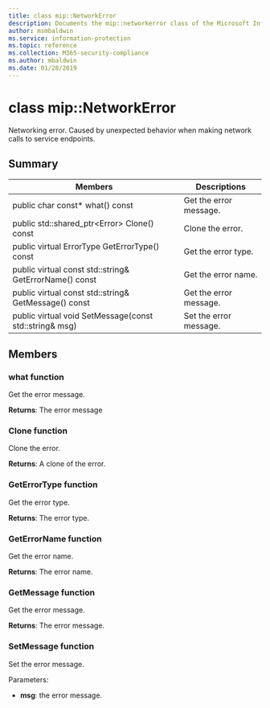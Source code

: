```yaml
---
title: class mip::NetworkError 
description: Documents the mip::networkerror class of the Microsoft Information Protection (MIP) SDK.
author: msmbaldwin
ms.service: information-protection
ms.topic: reference
ms.collection: M365-security-compliance
ms.author: mbaldwin
ms.date: 01/28/2019
---
```


# class mip::NetworkError 
Networking error. Caused by unexpected behavior when making network calls to service endpoints.
  
## Summary
 Members                        | Descriptions                                
--------------------------------|---------------------------------------------
public char const* what() const  |  Get the error message.
public std::shared_ptr\<Error\> Clone() const  |  Clone the error.
public virtual ErrorType GetErrorType() const  |  Get the error type.
public virtual const std::string& GetErrorName() const  |  Get the error name.
public virtual const std::string& GetMessage() const  |  Get the error message.
public virtual void SetMessage(const std::string& msg)  |  Set the error message.
  
## Members
  
### what function
Get the error message.

  
**Returns**: The error message
  
### Clone function
Clone the error.

  
**Returns**: A clone of the error.
  
### GetErrorType function
Get the error type.

  
**Returns**: The error type.
  
### GetErrorName function
Get the error name.

  
**Returns**: The error name.
  
### GetMessage function
Get the error message.

  
**Returns**: The error message.
  
### SetMessage function
Set the error message.

Parameters:  
* **msg**: the error message.

